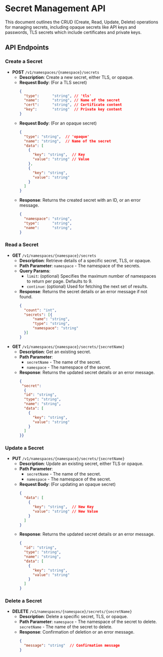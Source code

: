 # Secret Management API

This document outlines the CRUD (Create, Read, Update, Delete) operations for managing secrets, including opaque secrets like API keys and passwords, TLS secrets which include certificates and private keys.

## API Endpoints

### Create a Secret

- **POST** `/v1/namespaces/{namespace}/secrets`
  - **Description**: Create a new secret, either TLS, or opaque.
  - **Request Body**: (For a TLS secret)
    ```json
    {
      "type":      "string", // 'tls'
      "name":      "string", // Name of the secret
      "cert":      "string", // Certificate content
      "key":       "string"  // Private key content
    }
    ```
  - **Request Body**: (For an opaque secret)
    ```json
    {
      "type": "string",  // 'opaque'
      "name": "string",  // Name of the secret
      "data": [
        {
          "key": "string",  // Key
          "value": "string" // Value
        },
        {
          "key": "string",
          "value": "string"
        }
      ]
    }
    ```
  - **Response**: Returns the created secret with an ID, or an error message.
    ```json
    {
      "namespace": "string",
      "type":      "string",
      "name":      "string",
    }
    ```

### Read a Secret

- **GET** `/v1/namespaces/{namespace}/secrets`
  - **Description**: Retrieve details of a specific secret, TLS, or opaque.
  - **Path Parameter**: `namespace` - The namespace of the secrets.
  - **Query Params**:
    - `limit`: (optional) Specifies the maximum number of namespaces to return per page. Defaults to 9.
    - `continue`: (optional) Used for fetching the next set of results.
  - **Response**: Returns the secret details or an error message if not found.
    ```json
    {
      "count": "int",
      "secrets": [{
          "name": "string",
          "type": "string",
          "namespace": "string"
      }]
    }
    ```
- **GET** `/v1/namespaces/{namespace}/secrets/{secretName}`
  - **Description**: Get an existing secret.
  - **Path Parameter**:
    - `secretName` - The name of the secret.
    - `namespace` - The namespace of the secret.
  - **Response**: Returns the updated secret details or an error message.
    ```json
    {
     "secret": 
      {
      "id": "string",
      "type": "string",
      "name": "string",
      "data": [
        {
          "key": "string",
          "value": "string"
        }
      ]
    }}
    ```

### Update a Secret

- **PUT** `/v1/namespaces/{namespace}/secrets/{secretName}`
  - **Description**: Update an existing secret, either TLS or opaque.
  - **Path Parameter**:
    - `secretName` - The name of the secret.
    - `namespace` - The namespace of the secret.
  - **Request Body**: (For updating an opaque secret)
    ```json
    {
      "data": [
        {
          "key": "string",  // New Key
          "value": "string" // New Value
        }
      ]
    }
    ```
  - **Response**: Returns the updated secret details or an error message.
    ```json
    {
      "id": "string",
      "type": "string",
      "name": "string",
      "data": [
        {
          "key": "string",
          "value": "string"
        }
      ]
    }
    ```

### Delete a Secret

- **DELETE** `/v1/namespaces/{namespace}/secrets/{secretName}`
  - **Description**: Delete a specific secret, TLS, or opaque.
  - **Path Parameter**:
    `namespace` - The namespace of the secret to delete.
    `secretName` - The name of the secret to delete.
  - **Response**: Confirmation of deletion or an error message.
    ```json
    {
      "message": "string"  // Confirmation message
    }
    ```
